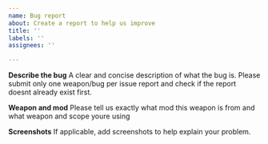 ```yaml
---
name: Bug report
about: Create a report to help us improve
title: ''
labels: ''
assignees: ''

---
```


**Describe the bug**
A clear and concise description of what the bug is.
Please submit only one weapon/bug per issue report and check if the report doesnt already exist first.

**Weapon and mod**
Please tell us exactly what mod this weapon is from and what weapon and scope youre using

**Screenshots**
If applicable, add screenshots to help explain your problem.
